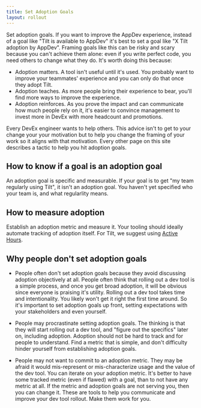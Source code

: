 ```yaml
---
title: Set Adoption Goals
layout: rollout
---
```


Set adoption goals. If you want to improve the AppDev experience, instead of a goal like "Tilt is available to AppDev" it's best to set a goal like "X Tilt adoption by AppDev". Framing goals like this can be risky and scary because you can't achieve them alone: even if you write perfect code, you need others to change what they do. It's worth doing this because:

* Adoption matters. A tool isn't useful until it's used. You probably want to improve your teammates' experience and you can only do that once they adopt Tilt.
* Adoption teaches. As more people bring their experience to bear, you'll find more ways to improve the experience.
* Adoption reinforces. As you prove the impact and can communicate how much people rely on it, it's easier to convince management to invest more in DevEx with more headcount and promotions.

Every DevEx engineer wants to help others. This advice isn't to get to your change your your motivation but to help you change the framing of your work so it aligns with that motivation. Every other page on this site describes a tactic to help you hit adoption goals.

## How to know if a goal is an adoption goal

An adoption goal is specific and measurable. If your goal is to get "my team regularly using Tilt", it isn't an adoption goal. You haven't yet specified who your team is, and what regularlity means. 

## How to measure adoption

Establish an adoption metric and measure it. Your tooling should ideally automate tracking of adoption itself. For Tilt, we suggest using [Active Hours](/rollout/active-hours).

## Why people don't set adoption goals

- People often don't set adoption goals because they avoid discussing adoption objectively at all. People often think that rolling out a dev tool is a simple process, and once you get broad adoption, it will be obvious since everyone is praising it's utility. Rolling out a dev tool takes time and intentionality. You likely won't get it right the first time around. So it's important to set adoption goals up front, setting expectations with your stakeholders and even yourself.

- People may procrastinate setting adoption goals. The thinking is that they will start rolling out a dev tool, and "figure out the specifics" later on, including adoption. Adoption should not be hard to track and for people to understand. Find a metric that is simple, and don't difficulty hinder yourself from establishing adoption goals.

- People may not want to commit to an adoption metric. They may be afraid it would mis-represent or mis-characterize usage and the value of the dev tool. You can iterate on your adoption metric. It's better to have some tracked metric (even if flawed) with a goal, than to not have any metric at all. If the metric and adoption goals are not serving you, then you can change it. These are tools to help you communicate and improve your dev tool rollout. Make them work for you.
